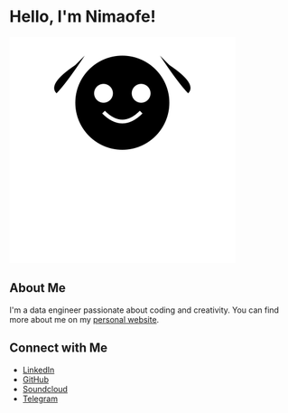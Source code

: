 <link rel="stylesheet" href="style.css">

# Hello, I'm Nimaofe!

![Batman Figure](https://raw.githubusercontent.com/nimaofe/nimaofe/main/batman.svg)

## About Me

I'm a data engineer passionate about coding and creativity. You can find more about me on my [personal website]([https://www.nimaofe.com](https://datasguide.com/)).

## Connect with Me


- [LinkedIn]([https://www.linkedin.com/in/nimaofe](https://www.linkedin.com/in/nimadaneshmand?lipi=urn%3Ali%3Apage%3Ad_flagship3_profile_view_base_contact_details%3BZZ74bQpSRX2SBfTCc06WWA%3D%3D)https://www.linkedin.com/in/nimadaneshmand?lipi=urn%3Ali%3Apage%3Ad_flagship3_profile_view_base_contact_details%3BZZ74bQpSRX2SBfTCc06WWA%3D%3D)
- [GitHub](https://github.com/nimaofe)
- [Soundcloud](https://soundcloud.com/nimaofe)
- [Telegram]([https://twitter.com/nimaofe](https://t.me/nimaofe))
